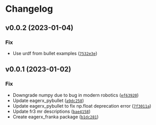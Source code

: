 # Changelog

<!--next-version-placeholder-->

## v0.0.2 (2023-01-04)
### Fix
* Use urdf from bullet examples ([`7532e3e`](https://github.com/eager-dev/eagerx_franka/commit/7532e3ee3a08bbbe01e6ad4681a847e4dee1331e))

## v0.0.1 (2023-01-02)
### Fix
* Downgrade numpy due to bug in modern robotics ([`ef63920`](https://github.com/eager-dev/eagerx_franka/commit/ef63920df2a5e2557aea721bb75a715e2eb23bd3))
* Update eagerx_pybullet ([`a9dc258`](https://github.com/eager-dev/eagerx_franka/commit/a9dc2581d66a812035326a6ffba98586b34f0304))
* Update eagerx_pybullet to fix np.float deprecation error ([`7f3011a`](https://github.com/eager-dev/eagerx_franka/commit/7f3011a2aceb7d9a5b99582a6e3c305b2a60d48d))
* Update fr3 mr descriptions ([`bae4158`](https://github.com/eager-dev/eagerx_franka/commit/bae41585b70dac8583badb5231c4642c450c942c))
* Create eagerx_franka package ([`b1dc281`](https://github.com/eager-dev/eagerx_franka/commit/b1dc28131c328fb73af439af9a0d95db25ee57ae))
